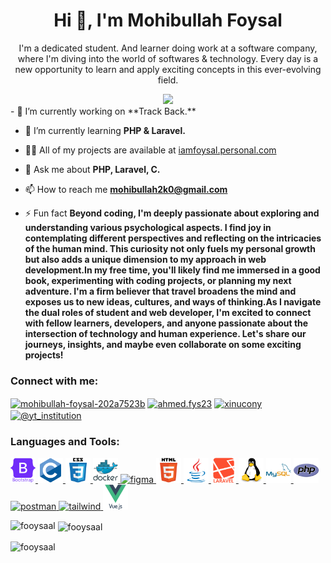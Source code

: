<h1 align="center">Hi 👋, I'm Mohibullah Foysal</h1>
<p align="center">
I'm a dedicated student. And learner doing work at a software company, where I'm diving into the world of softwares & technology. Every day is a new opportunity to learn and apply exciting concepts in this ever-evolving field.
</p>


<div align="center">
  <img src="https://media.giphy.com/media/MunViQ5feR29sMFVfa/giphy.gif" width="400">
</div>
- 🔭 I’m currently working on **Track Back.**

- 🌱 I’m currently learning **PHP & Laravel.**

- 👨‍💻 All of my projects are available at [iamfoysal.personal.com](iamfoysal.personal.com)

- 💬 Ask me about **PHP, Laravel, C.**

- 📫 How to reach me **mohibullah2k0@gmail.com**

- ⚡ Fun fact **Beyond coding, I'm deeply passionate about exploring and understanding various psychological aspects. I find joy in contemplating different perspectives and reflecting on the intricacies of the human mind. This curiosity not only fuels my personal growth but also adds a unique dimension to my approach in web development.In my free time, you'll likely find me immersed in a good book, experimenting with coding projects, or planning my next adventure. I'm a firm believer that travel broadens the mind and exposes us to new ideas, cultures, and ways of thinking.As I navigate the dual roles of student and web developer, I'm excited to connect with fellow learners, developers, and anyone passionate about the intersection of technology and human experience. Let's share our journeys, insights, and maybe even collaborate on some exciting projects!**

<h3 align="left">Connect with me:</h3>
<p align="left">
<a href="https://linkedin.com/in/mohibullah-foysal-202a7523b" target="blank"><img align="center" src="https://raw.githubusercontent.com/rahuldkjain/github-profile-readme-generator/master/src/images/icons/Social/linked-in-alt.svg" alt="mohibullah-foysal-202a7523b" height="30" width="40" /></a>
<a href="https://fb.com/ahmed.fys23" target="blank"><img align="center" src="https://raw.githubusercontent.com/rahuldkjain/github-profile-readme-generator/master/src/images/icons/Social/facebook.svg" alt="ahmed.fys23" height="30" width="40" /></a>
<a href="https://instagram.com/xinucony" target="blank"><img align="center" src="https://raw.githubusercontent.com/rahuldkjain/github-profile-readme-generator/master/src/images/icons/Social/instagram.svg" alt="xinucony" height="30" width="40" /></a>
<a href="https://www.youtube.com/@yt_institution" target="blank"><img align="center" src="https://raw.githubusercontent.com/rahuldkjain/github-profile-readme-generator/master/src/images/icons/Social/youtube.svg" alt="@yt_institution" height="30" width="40" /></a>
</p>

<h3 align="left">Languages and Tools:</h3>
<p align="left"> <a href="https://getbootstrap.com" target="_blank" rel="noreferrer"> <img src="https://raw.githubusercontent.com/devicons/devicon/master/icons/bootstrap/bootstrap-plain-wordmark.svg" alt="bootstrap" width="40" height="40"/> </a> <a href="https://www.cprogramming.com/" target="_blank" rel="noreferrer"> <img src="https://raw.githubusercontent.com/devicons/devicon/master/icons/c/c-original.svg" alt="c" width="40" height="40"/> </a> <a href="https://www.w3schools.com/css/" target="_blank" rel="noreferrer"> <img src="https://raw.githubusercontent.com/devicons/devicon/master/icons/css3/css3-original-wordmark.svg" alt="css3" width="40" height="40"/> </a> <a href="https://www.docker.com/" target="_blank" rel="noreferrer"> <img src="https://raw.githubusercontent.com/devicons/devicon/master/icons/docker/docker-original-wordmark.svg" alt="docker" width="40" height="40"/> </a> <a href="https://www.figma.com/" target="_blank" rel="noreferrer"> <img src="https://www.vectorlogo.zone/logos/figma/figma-icon.svg" alt="figma" width="40" height="40"/> </a> <a href="https://www.w3.org/html/" target="_blank" rel="noreferrer"> <img src="https://raw.githubusercontent.com/devicons/devicon/master/icons/html5/html5-original-wordmark.svg" alt="html5" width="40" height="40"/> </a> <a href="https://www.java.com" target="_blank" rel="noreferrer"> <img src="https://raw.githubusercontent.com/devicons/devicon/master/icons/java/java-original.svg" alt="java" width="40" height="40"/> </a> <a href="https://laravel.com/" target="_blank" rel="noreferrer"> <img src="https://raw.githubusercontent.com/devicons/devicon/master/icons/laravel/laravel-plain-wordmark.svg" alt="laravel" width="40" height="40"/> </a> <a href="https://www.linux.org/" target="_blank" rel="noreferrer"> <img src="https://raw.githubusercontent.com/devicons/devicon/master/icons/linux/linux-original.svg" alt="linux" width="40" height="40"/> </a> <a href="https://www.mysql.com/" target="_blank" rel="noreferrer"> <img src="https://raw.githubusercontent.com/devicons/devicon/master/icons/mysql/mysql-original-wordmark.svg" alt="mysql" width="40" height="40"/> </a> <a href="https://www.php.net" target="_blank" rel="noreferrer"> <img src="https://raw.githubusercontent.com/devicons/devicon/master/icons/php/php-original.svg" alt="php" width="40" height="40"/> </a> <a href="https://postman.com" target="_blank" rel="noreferrer"> <img src="https://www.vectorlogo.zone/logos/getpostman/getpostman-icon.svg" alt="postman" width="40" height="40"/> </a> <a href="https://tailwindcss.com/" target="_blank" rel="noreferrer"> <img src="https://www.vectorlogo.zone/logos/tailwindcss/tailwindcss-icon.svg" alt="tailwind" width="40" height="40"/> </a> <a href="https://vuejs.org/" target="_blank" rel="noreferrer"> <img src="https://raw.githubusercontent.com/devicons/devicon/master/icons/vuejs/vuejs-original-wordmark.svg" alt="vuejs" width="40" height="40"/> </a> </p>

<p><img align="left" src="https://github-readme-stats.vercel.app/api/top-langs?username=fooysaal&show_icons=true&locale=en&layout=compact" alt="fooysaal" /></p>

<p>&nbsp;<img align="center" src="https://github-readme-stats.vercel.app/api?username=fooysaal&show_icons=true&locale=en" alt="fooysaal" /></p>

<p><img align="center" src="https://github-readme-streak-stats.herokuapp.com/?user=fooysaal&" alt="fooysaal" /></p>

